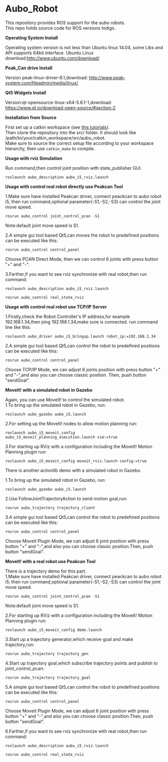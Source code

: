 Aubo_Robot
===============================================================================================

This repository provides ROS support for the aubo robots.  
This repo holds source code for ROS versions Indigo.

__Operating System Install__  

Operating system version is not less than Ubuntu linux 14.04, some Libs and API supports 64bit interface.
Ubuntu Linux download:http://www.ubuntu.com/download/

__Peak_Can drive Install__  

Version peak-linux-driver-8.1,download: http://www.peak-system.com/fileadmin/media/linux/

__Qt5 Widgets Install__  

Version:qt-opensource-linux-x64-5.6.1-1,download: https://www.qt.io/download-open-source/#section-2

__Installation from Source__  

First set up a catkin workspace (see [this tutorials](http://wiki.ros.org/catkin/Tutorials)).  
Then clone the repository into the src/ folder. It should look like /path/to/your/catkin_workspace/src/aubo_robot.  
Make sure to source the correct setup file according to your workspace hierarchy, then use ```catkin_make``` to compile.  

__Usage with rviz Simulation__  

Run command,then control joint position with state_publisher GUI.

```roslaunch aubo_description aubo_i5_rviz.launch```


__Usage with control real robot directly use Peakcan Tool__  

1.Make sure have installed Peakcan driver, connect peackcan to aubo robot i5, then run command,optional parameter(-S1,-S2,-S3) can control the joint move speed.

```rosrun aubo_control joint_control_pcan -S1```
  
   Note:default joint move speed is S1. 

2.A simple gui tool based Qt5,can moves the robot to predefined positions can be executed like this:

```rosrun aubo_control control_panel```
   
   Choose PCAN Direct Mode, then we can control 6 joints with press button "+" and "-".


3.Farther,if you want to see rviz synchronize with real robot,then run command:

```roslaunch aubo_description aubo_i5_rviz.launch```

```rosrun aubo_control real_state_rviz```


__Usage with control real robot use TCP/IP Server__  

1.Firstly,check the Robot Controller's IP address,for example 192.168.1.34,then ping 192.168.1.34,make sure is connected. run command line like this:

```roslaunch aubo_driver aubo_i5_bringup.launch robot_ip:=192.168.1.34```

2.A simple gui tool based Qt5,can control the robot to predefined positions can be executed like this:

```rosrun aubo_control control_panel```

   Choose TCP/IP Mode, we can adjust 6 joints position with press button "+" and "-",and also you can choose classic position. Then, push button "sendGoal".



__MoveIt! with a simulated robot in Gazebo__ 

Again, you can use MoveIt! to control the simulated robot.  
1.To bring up the simulated robot in Gazebo, run:

```roslaunch aubo_gazebo aubo_i5.launch```

2.For setting up the MoveIt! nodes to allow motion planning run:

```roslaunch aubo_i5_moveit_config aubo_i5_moveit_planning_execution.launch sim:=true```

3.For starting up RViz with a configuration including the MoveIt! Motion Planning plugin run:

```roslaunch aubo_i5_moveit_config moveit_rviz.launch config:=true```


There is another actionlib demo with a simulated robot in Gazebo.

1.To bring up the simulated robot in Gazebo, run:

```roslaunch aubo_gazebo aubo_i5.launch```

2.Use FollowJointTrajectoryAction to send motion goal,run:

```rosrun aubo_trajectory trajectory_client```

3.A simple gui tool based Qt5,can control the robot to predefined positions can be executed like this:

```rosrun aubo_control control_panel```

   Choose Moveit Plugin Mode, we can adjust 6 joint position with press button "+" and "-",and also you can choose classic position.Then, push button "sendGoal".



__MoveIt! with a real robot use Peakcan Tool__  

There is a trajectory demo for this part.  
1.Make sure have installed Peakcan driver, connect peackcan to aubo robot i5, then run command,optional parameter(-S1,-S2,-S3) can control the joint move speed.

```rosrun aubo_control joint_control_pcan -S1```

   Note:default joint move speed is S1. 

2.For starting up RViz with a configuration including the MoveIt! Motion Planning plugin run:

```roslaunch aubo_i5_moveit_config demo.launch```

3.Start up a trajectory generator,which receive goal and make trajectory,run:

```rosrun aubo_trajectory trajectory_gen```

4.Start up trajectory goal,which subscribe trajectory points and publish to joint_control_pcan:

```rosrun aubo_trajectory trajectory_goal```

5.A simple gui tool based Qt5,can control the robot to predefined positions can be executed like this:

```rosrun aubo_control control_panel```

   Choose Moveit Plugin Mode, we can adjust 6 joint position with press button "+" and "-",and also you can choose classic position.Then, push button "sendGoal".

6.Farther,if you want to see rviz synchronize with real robot,then run command:

```roslaunch aubo_description aubo_i5_rviz.launch```

```rosrun aubo_control real_state_rviz```










